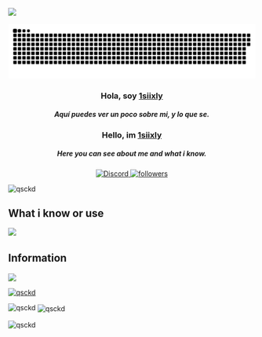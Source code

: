 <img src="https://www.animatedimages.org/data/media/562/animated-line-image-0184.gif" width="1920" height=""></img>

<a href=#><img src="contributions.svg"></a>

<p align="center">

<h3 align="center">Hola, soy <a href="https://github.com/qsckd">1siixly</a></h3>
<h5 align="center">Aquí puedes ver un poco sobre mi, y lo que se.</h5>

<h3 align="center">Hello, im <a href="https://github.com/qsckd">1siixly</a></h3>
<h5 align="center">Here you can see about me and what i know.</h5>

<p align="center">
  <a href="https://discord.gg/imanity"><img alt="Discord" title="Discord" src="https://img.shields.io/badge/-Discord-7289DA?style=for-the-badge&logo=discord&logoColor=white"/>
   <a href="https://github.com/qsckd"><img alt="followers" title="Github" src="https://img.shields.io/github/followers/qSckd?color=236ad3&style=for-the-badge&logo=github&label=Follow"/></a>
    <p align="left"> <img src="https://komarev.com/ghpvc/?username=qsckd&label=Profile%20views&color=0e75b6&style=flat" alt="qsckd" /> </p>
 </p>
 
## What i know or use
<p align="left"> <a href="https://github.com/qSckd"><img src="https://skillicons.dev/icons?i=vscode,idea,python,java,mongodb,python,redis,mysql,discord,nodejs,discordjs,js,html,css"> </a> </p>


## Information
<p align="left"> <a href="https://discord.gg/mazemc">
   <img align="center" src="https://github-readme-stats.vercel.app/api/top-langs/?username=qSckd&theme=dark&langs_count=8">
</p>

<p align="left"> <a href="https://github.com/ryo-ma/github-profile-trophy"><img src="https://github-profile-trophy.vercel.app/?username=qsckd" alt="qsckd" /></a> </p>

<p><img align="left" src="https://github-readme-stats.vercel.app/api/top-langs?username=qsckd&show_icons=true&locale=en&layout=compact" alt="qsckd" /></p>

<p>&nbsp;<img align="center" src="https://github-readme-stats.vercel.app/api?username=qsckd&show_icons=true&locale=en" alt="qsckd" /></p>

<p><img align="center" src="https://github-readme-streak-stats.herokuapp.com/?user=qsckd&" alt="qsckd" /></p>

